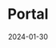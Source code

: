 ---  
layout: startup_page  
title: "Portal"  
id: "portaltobitcoin.com"  
permalink: "/portalportaltobitcoin.com01302024/"  
website: "https://portaltobitcoin.com/"  
funding_round: "Seed"  
funding_amount: "$34M"  
investors: "Coinbase Ventures, Arrington Capital, OKX Ventures, Gate.io"  
about: "Portal is a fintech company building a decentralized Bitcoin-based exchange that enables peer-to-peer, cross-chain swaps of digital assets. Its aim is to provide a more secure and transparent alternative to centralized exchanges and cross-chain bridges, improving access and security for Bitcoin and other cryptocurrencies. Portal offers a DEX and non-custodial wallet to facilitate these swaps."  
markets: "Fintech, Cryptocurrency, DeFi, Blockchain, Infrastructure, Online Portals, Web3"  
hq: "San Francisco, California, United States"  
founded_year: "2018"  
linkedin: "https://www.linkedin.com/company/portal-crypto"  
twitter: "https://twitter.com/portal_hq"  
instagram: ""  
facebook: ""  
crunchbase: "https://www.crunchbase.com/organization/portal-labs-d5e3"  
pitchbook: ""  

date_display: "30-Jan-2024"  
date: "2024-01-30"

# SEO Optimization  
meta_title: "Portal - Seed Funding ($34M)"  
meta_description: "Portal, Portal is a fintech company building a decentralized Bitcoin-based exchange that enables peer-to-peer, cross-chain swaps of digital assets. Its aim is..."  
meta_keywords: "Portal, Fintech, Cryptocurrency, DeFi, Blockchain, Infrastructure, Online Portals, Web3, Seed funding"  
canonical_url: "https://startup.projectstartups.com/portalportaltobitcoin.com01302024/"  
---